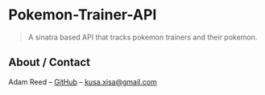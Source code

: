 # Pokemon-Trainer-API
> A sinatra based API that tracks pokemon trainers and their pokemon.

## About / Contact

Adam Reed – [GitHub](https://github.com/adamcreed/)
 – <kusa.xisa@gmail.com>
